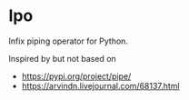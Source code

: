# Ipo

Infix piping operator for Python.

Inspired by but not based on

* https://pypi.org/project/pipe/
* https://arvindn.livejournal.com/68137.html
